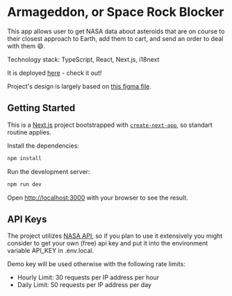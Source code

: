 # Armageddon, or Space Rock Blocker

This app allows user to get NASA data about asteroids that are on course to their closest approach to Earth, add them to cart, and send an order to deal with them 😄.

Technology stack: TypeScript, React, Next.js, i18next

It is deployed [here](https://space-rock-block.vercel.app/) - check it out!

Project's design is largely based on [this figma file](https://www.figma.com/file/N9aUcWK3o189lZcwQyzU79/Armaggedon-V3).

## Getting Started

This is a [Next.js](https://nextjs.org/) project bootstrapped with [`create-next-app`](https://github.com/vercel/next.js/tree/canary/packages/create-next-app), so standart routine applies.

Install the dependencies:

```bash
npm install
```

Run the development server:

```bash
npm run dev
```

Open [http://localhost:3000](http://localhost:3000) with your browser to see the result.

## API Keys

The project utilizes [NASA API](https://api.nasa.gov), so if you plan to use it extensively you might consider to get your own (free) api key and put it into the environment variable API_KEY in .env.local.

Demo key will be used otherwise with the following rate limits:

- Hourly Limit: 30 requests per IP address per hour
- Daily Limit: 50 requests per IP address per day
